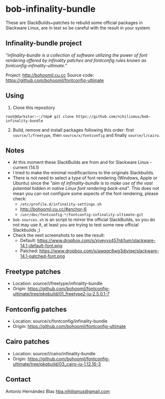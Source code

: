 # bob-infinality-bundle

These are SlackBuilds+patches to rebuild some official
packages in Slackware Linux, are in test so be
careful with the result in your system.

## Infinality-bundle project

*"infinality-bundle is a collection of software utilizing the power of font
rendering offered by infinality patches and fontconfig rules known as
fontconfig-infinality-ultimate."*

Project: http://bohoomil.cu.cc
Source code: https://github.com/bohoomil/fontconfig-ultimate

## Using

1.  Clone this repository

```
root@darkstar:~:/tmp# git clone https://github.com/nihilismus/bob-infinality-bundle
```

2.  Build, remove and install packages following this order: first `source/l/freetype`, then
    `source/x/fontconfig` and finally `source/l/cairo`.

## Notes

*  At this moment these SlackBuilds are from and for Slackware Linux -current (14.1)
*  I tried to make the minimal modificactions to the originals Slackbuilds.
*  There is not need to select a type of font rendering (Windows, Apple or Ubuntu)
   since the *"aim of infinality-bundle is to make use of the vast potential hidden
   in native Linux font rendering back-end"*. This does not mean you can not
   configure some aspects of the font rendering, please check:
   *  `/etc/profile.d/infinality-settings.sh`
   *  http://bohoomil.cu.cc/#anchor-6
   *  `/usr/doc/fontconfig-*/fontconfig-infinality-ultimate-git`
*  `bob-sources.sh` is an script to mirror the official SlackBuilds, so you do not
   may use it, at least you are trying to test some new official Slackbuilds ;)
*  Check the next screenshots to see the result:
   *  Default: https://www.dropbox.com/s/xiyeyvs457nb1um/slackware-14.1-default-font.png
   *  Patched: https://www.dropbox.com/s/awqgc8wg3djviqe/slackware-14.1-patched-font.png

## Freetype patches

*  Location: source/l/freetype/infinality-bundle
*  Origin: https://github.com/bohoomil/fontconfig-ultimate/tree/pkgbuild/01_freetype2-iu-2.5.0.1-7

## Fontconfig patches

*  Location: source/x/fontconfig/infinality-bundle
*  Origin: https://github.com/bohoomil/fontconfig-ultimate

## Cairo patches

*  Location: source/l/cairo/infinality-bundle
*  Origin: https://github.com/bohoomil/fontconfig-ultimate/tree/pkgbuild/03_cairo-iu-1.12.16-3

## Contact

Antonio Hernández Blas
hba.nihilismus@gmail.com
